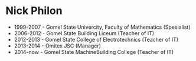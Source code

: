 Nick Philon
==============
* 1999-2007 - Gomel State Univercity, Faculty of Mathematics (Spesialist)
* 2006-2012 - Gomel State Building Liceum (Teacher of IT)
* 2012-2013 - Gomel State College of Electrotechnics (Teacher of IT)
* 2013-2014 - Omitex JSC (Manager)
* 2014-now - Gomel State MachineBuilding College (Teacher of IT)
